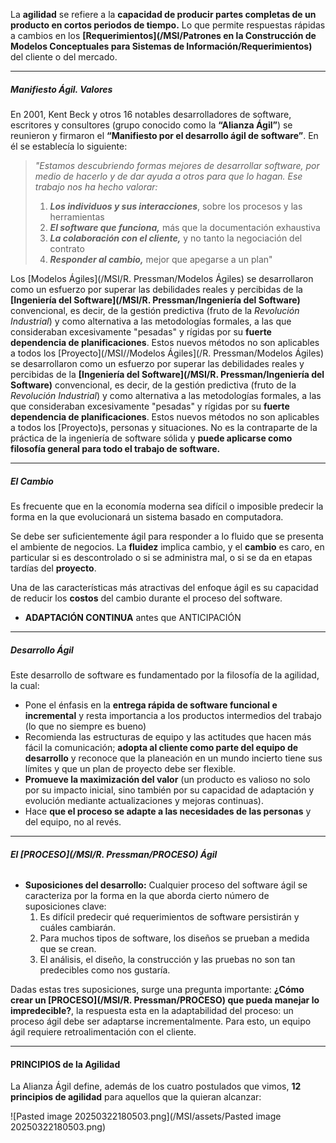 La **agilidad** se refiere a la **capacidad de producir partes completas de un producto en cortos periodos de tiempo.** 
Lo que permite respuestas rápidas a cambios en los **[Requerimientos](/MSI/Patrones en la Construcción de Modelos Conceptuales para Sistemas de Información/Requerimientos)** del cliente o del mercado.
****
##### **Manifiesto Ágil. Valores**
En 2001, Kent Beck y otros 16 notables desarrolladores de software, escritores y consultores (grupo conocido como la **“Alianza Ágil”**) se reunieron y firmaron el **“Manifiesto por el desarrollo ágil de software”**. En él se establecía lo siguiente:

> *"Estamos descubriendo formas mejores de desarrollar software, por medio de hacerlo y de dar ayuda a otros para que lo hagan. Ese trabajo nos ha hecho valorar:* 
> 1. ***Los individuos y sus interacciones***, sobre los procesos y las herramientas 
> 2. ***El software que funciona,*** más que la documentación exhaustiva 
> 3. ***La colaboración con el cliente,*** y no tanto la negociación del contrato 
> 4. ***Responder al cambio,*** mejor que apegarse a un plan"

Los [Modelos Ágiles](/MSI/R. Pressman/Modelos Ágiles) se desarrollaron como un esfuerzo por superar las debilidades reales y percibidas de la **[Ingeniería del Software](/MSI/R. Pressman/Ingeniería del Software)** convencional, es decir, de la gestión predictiva (fruto de la *Revolución Industrial*) y como alternativa a las metodologías formales, a las que consideraban excesivamente "pesadas" y rígidas por su **fuerte dependencia de planificaciones**. Estos nuevos métodos no son aplicables a todos los [Proyecto](/MSI//Modelos Ágiles](/R. Pressman/Modelos Ágiles) se desarrollaron como un esfuerzo por superar las debilidades reales y percibidas de la **[Ingeniería del Software](/MSI/R. Pressman/Ingeniería del Software)** convencional, es decir, de la gestión predictiva (fruto de la *Revolución Industrial*) y como alternativa a las metodologías formales, a las que consideraban excesivamente "pesadas" y rígidas por su **fuerte dependencia de planificaciones**. Estos nuevos métodos no son aplicables a todos los [Proyecto)s, personas y situaciones. No es la contraparte de la práctica de la ingeniería de software sólida y **puede aplicarse como filosofía general para todo el trabajo de software.**
******************
##### **El Cambio**
Es frecuente que en la economía moderna sea difícil o imposible predecir la forma en la que evolucionará un sistema basado en computadora. 

Se debe ser suficientemente ágil para responder a lo fluido que se presenta el ambiente de negocios. La **fluidez** implica cambio, y el **cambio** es caro, en particular si es descontrolado o si se administra mal, o si se da en etapas tardías del **proyecto**. 

Una de las características más atractivas del enfoque ágil es su capacidad de reducir los **costos** del cambio durante el proceso del software.

- **ADAPTACIÓN CONTINUA** antes que ANTICIPACIÓN
******************************
##### **Desarrollo Ágil**
Este desarrollo de software es fundamentado por la filosofía de la agilidad, la cual:

- Pone el énfasis en la **entrega rápida de software funcional e incremental** y resta importancia a los productos intermedios del trabajo (lo que no siempre es bueno)
- Recomienda las estructuras de equipo y las actitudes que hacen más fácil la comunicación; **adopta al cliente como parte del equipo de desarrollo** y reconoce que la planeación en un mundo incierto tiene sus límites y que un plan de proyecto debe ser flexible.
- **Promueve la maximización del valor** (un producto es valioso no solo por su impacto inicial, sino también por su capacidad de adaptación y evolución mediante actualizaciones y mejoras continuas).
- Hace **que el proceso se adapte a las necesidades de las personas** y del equipo, no al revés.
***************************************
###### **El [PROCESO](/MSI/R. Pressman/PROCESO) Ágil**

- **Suposiciones del desarrollo:**
	Cualquier proceso del software ágil se caracteriza por la forma en la que aborda cierto número de suposiciones clave:
	1. Es difícil predecir qué requerimientos de software persistirán y cuáles cambiarán. 
	2. Para muchos tipos de software, los diseños se prueban a medida que se crean.
	3. El análisis, el diseño, la construcción y las pruebas no son tan predecibles como nos gustaría.

Dadas estas tres suposiciones, surge una pregunta importante: **¿Cómo crear un [PROCESO](/MSI/R. Pressman/PROCESO) que pueda manejar lo impredecible?**, la respuesta esta en la adaptabilidad del proceso: un proceso ágil debe ser adaptarse incrementalmente. Para esto, un equipo ágil requiere retroalimentación con el cliente.
*********************************
#### **PRINCIPIOS de la Agilidad**
La Alianza Ágil define, además de los cuatro postulados que vimos, **12 principios de agilidad** para aquellos que la quieran alcanzar:

![Pasted image 20250322180503.png](/MSI/assets/Pasted image 20250322180503.png)


